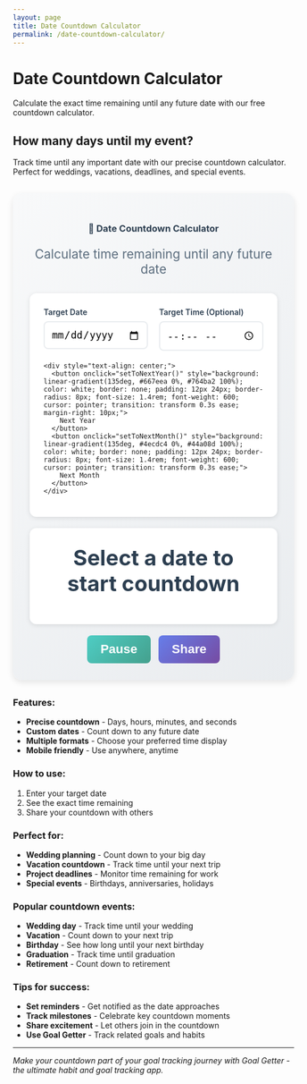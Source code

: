 ```yaml
---
layout: page
title: Date Countdown Calculator
permalink: /date-countdown-calculator/
---
```


# Date Countdown Calculator

Calculate the exact time remaining until any future date with our free countdown calculator.

## How many days until my event?

Track time until any important date with our precise countdown calculator. Perfect for weddings, vacations, deadlines, and special events.

<div class="calculator-container" style="background: linear-gradient(135deg, #f8f9fa 0%, #e9ecef 100%); padding: 30px; border-radius: 16px; margin: 30px 0; box-shadow: 0 4px 12px rgba(0,0,0,0.1);">
  <div class="calculator-header" style="text-align: center; margin-bottom: 30px;">
    <h3 style="color: #2c3e50; margin-bottom: 10px;">📅 Date Countdown Calculator</h3>
    <p style="color: #5a6c7d; font-size: 1.4rem;">Calculate time remaining until any future date</p>
  </div>
  
  <div class="calculator-inputs" style="background: white; padding: 25px; border-radius: 12px; box-shadow: 0 2px 8px rgba(0,0,0,0.1); margin-bottom: 20px;">
    <div style="display: grid; grid-template-columns: 1fr 1fr; gap: 20px; margin-bottom: 20px;">
      <div>
        <label for="targetDate" style="display: block; font-weight: 600; color: #2c3e50; margin-bottom: 8px;">Target Date</label>
        <input type="date" id="targetDate" style="width: 100%; padding: 12px; border: 2px solid #e9ecef; border-radius: 8px; font-size: 1.1rem; transition: border-color 0.3s ease;" onchange="updateCountdown()">
      </div>
      <div>
        <label for="targetTime" style="display: block; font-weight: 600; color: #2c3e50; margin-bottom: 8px;">Target Time (Optional)</label>
        <input type="time" id="targetTime" style="width: 100%; padding: 12px; border: 2px solid #e9ecef; border-radius: 8px; font-size: 1.1rem; transition: border-color 0.3s ease;" onchange="updateCountdown()">
      </div>
    </div>
    
    <div style="text-align: center;">
      <button onclick="setToNextYear()" style="background: linear-gradient(135deg, #667eea 0%, #764ba2 100%); color: white; border: none; padding: 12px 24px; border-radius: 8px; font-size: 1.4rem; font-weight: 600; cursor: pointer; transition: transform 0.3s ease; margin-right: 10px;">
        Next Year
      </button>
      <button onclick="setToNextMonth()" style="background: linear-gradient(135deg, #4ecdc4 0%, #44a08d 100%); color: white; border: none; padding: 12px 24px; border-radius: 8px; font-size: 1.4rem; font-weight: 600; cursor: pointer; transition: transform 0.3s ease;">
        Next Month
      </button>
    </div>
  </div>
  
  <div class="countdown-display" style="text-align: center; padding: 30px; background: white; border-radius: 12px; box-shadow: 0 2px 8px rgba(0,0,0,0.1); margin-bottom: 20px;">
    <div id="countdownResult" style="font-size: 2.4rem; font-weight: 700; color: #2c3e50; margin-bottom: 20px;">
      Select a date to start countdown
    </div>
    <div id="countdownDetails" style="display: grid; grid-template-columns: repeat(auto-fit, minmax(120px, 1fr)); gap: 15px;">
      <!-- Countdown boxes will be inserted here -->
    </div>
  </div>
  
  <div class="calculator-actions" style="text-align: center;">
    <button onclick="pauseCountdown()" id="pauseBtn" style="background: linear-gradient(135deg, #4ecdc4 0%, #44a08d 100%); color: white; border: none; padding: 12px 24px; border-radius: 8px; font-size: 1.4rem; font-weight: 600; cursor: pointer; margin-right: 10px;">
      Pause
    </button>
    <button onclick="shareCountdown()" style="background: linear-gradient(135deg, #667eea 0%, #764ba2 100%); color: white; border: none; padding: 12px 24px; border-radius: 8px; font-size: 1.4rem; font-weight: 600; cursor: pointer;">
      Share
    </button>
  </div>
</div>

<script>
let countdownInterval;
let isPaused = false;

function updateCountdown() {
  const targetDate = document.getElementById('targetDate').value;
  const targetTime = document.getElementById('targetTime').value;
  
  if (!targetDate) {
    document.getElementById('countdownResult').innerHTML = 'Select a date to start countdown';
    document.getElementById('countdownDetails').innerHTML = '';
    return;
  }
  
  const now = new Date();
  let target = new Date(targetDate);
  
  if (targetTime) {
    const [hours, minutes] = targetTime.split(':');
    target.setHours(parseInt(hours), parseInt(minutes), 0, 0);
  } else {
    target.setHours(23, 59, 59, 999); // End of day if no time specified
  }
  
  const timeDiff = target - now;
  
  if (timeDiff <= 0) {
    document.getElementById('countdownResult').innerHTML = '🎉 <br>Time\'s up!';
    document.getElementById('countdownDetails').innerHTML = '';
    clearInterval(countdownInterval);
    return;
  }
  
  // Calculate time units
  const days = Math.floor(timeDiff / (1000 * 60 * 60 * 24));
  const hours = Math.floor((timeDiff % (1000 * 60 * 60 * 24)) / (1000 * 60 * 60));
  const minutes = Math.floor((timeDiff % (1000 * 60 * 60)) / (1000 * 60));
  const seconds = Math.floor((timeDiff % (1000 * 60)) / 1000);
  
  // Update display
  document.getElementById('countdownResult').innerHTML = `Time remaining:`;
  
  const countdownBoxes = `
    <div style="background: linear-gradient(135deg, #667eea 0%, #764ba2 100%); color: white; padding: 20px; border-radius: 12px; text-align: center;">
      <div style="font-size: 2.4rem; font-weight: 700;">${days}</div>
      <div style="font-size: 1.2rem; font-weight: 600;">Days</div>
    </div>
    <div style="background: linear-gradient(135deg, #4ecdc4 0%, #44a08d 100%); color: white; padding: 20px; border-radius: 12px; text-align: center;">
      <div style="font-size: 2.4rem; font-weight: 700;">${hours}</div>
      <div style="font-size: 1.2rem; font-weight: 600;">Hours</div>
    </div>
    <div style="background: linear-gradient(135deg, #667eea 0%, #764ba2 100%); color: white; padding: 20px; border-radius: 12px; text-align: center;">
      <div style="font-size: 2.4rem; font-weight: 700;">${minutes}</div>
      <div style="font-size: 1.2rem; font-weight: 600;">Minutes</div>
    </div>
    <div style="background: linear-gradient(135deg, #4ecdc4 0%, #44a08d 100%); color: white; padding: 20px; border-radius: 12px; text-align: center;">
      <div style="font-size: 2.4rem; font-weight: 700;">${seconds}</div>
      <div style="font-size: 1.2rem; font-weight: 600;">Seconds</div>
    </div>
  `;
  
  document.getElementById('countdownDetails').innerHTML = countdownBoxes;
}

function pauseCountdown() {
  isPaused = !isPaused;
  document.getElementById('pauseBtn').textContent = isPaused ? 'Resume' : 'Pause';
}

function shareCountdown() {
  const targetDate = document.getElementById('targetDate').value;
  const targetTime = document.getElementById('targetTime').value;
  
  if (!targetDate) {
    alert('Please select a date first');
    return;
  }
  
  let shareText = `I'm counting down to ${targetDate}`;
  if (targetTime) {
    shareText += ` at ${targetTime}`;
  }
  shareText += `! Check out this countdown calculator: ${window.location.href}`;
  
  if (navigator.share) {
    navigator.share({
      title: 'Date Countdown Calculator',
      text: shareText,
      url: window.location.href
    });
  } else {
    navigator.clipboard.writeText(shareText).then(() => {
      alert('Countdown link copied to clipboard!');
    });
  }
}

function setToNextYear() {
  const nextYear = new Date().getFullYear() + 1;
  const nextYearString = nextYear + '-01-01';
  document.getElementById('targetDate').value = nextYearString;
  document.getElementById('targetTime').value = '00:00';
  updateCountdown();
}

function setToNextMonth() {
  const now = new Date();
  const nextMonth = new Date(now.getFullYear(), now.getMonth() + 1, 1);
  const nextMonthString = nextMonth.toISOString().split('T')[0];
  document.getElementById('targetDate').value = nextMonthString;
  document.getElementById('targetTime').value = '00:00';
  updateCountdown();
}

// Auto-update every second
setInterval(() => {
  if (!isPaused) {
    updateCountdown();
  }
}, 1000);

// Initialize with current date
document.addEventListener('DOMContentLoaded', function() {
  const today = new Date().toISOString().split('T')[0];
  document.getElementById('targetDate').value = today;
  updateCountdown();
});
</script>

### Features:
- **Precise countdown** - Days, hours, minutes, and seconds
- **Custom dates** - Count down to any future date
- **Multiple formats** - Choose your preferred time display
- **Mobile friendly** - Use anywhere, anytime

### How to use:
1. Enter your target date
2. See the exact time remaining
3. Share your countdown with others

### Perfect for:
- **Wedding planning** - Count down to your big day
- **Vacation countdown** - Track time until your next trip
- **Project deadlines** - Monitor time remaining for work
- **Special events** - Birthdays, anniversaries, holidays

### Popular countdown events:
- **Wedding day** - Track time until your wedding
- **Vacation** - Count down to your next trip
- **Birthday** - See how long until your next birthday
- **Graduation** - Track time until graduation
- **Retirement** - Count down to retirement

### Tips for success:
- **Set reminders** - Get notified as the date approaches
- **Track milestones** - Celebrate key countdown moments
- **Share excitement** - Let others join in the countdown
- **Use Goal Getter** - Track related goals and habits

---

*Make your countdown part of your goal tracking journey with Goal Getter - the ultimate habit and goal tracking app.*
